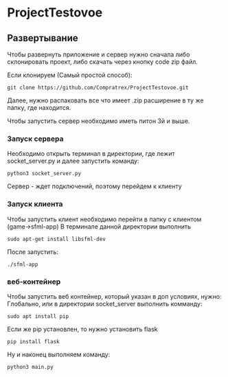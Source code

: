 # ProjectTestovoe

## Развертывание
Чтобы развернуть приложение и сервер нужно сначала либо склонировать проект, либо скачать через кнопку code zip файл.

Если клонируем (Самый простой способ):
```
git clone https://github.com/Compratrex/ProjectTestovoe.git
```

Далее, нужно распаковать все что имеет .zip расширение в ту же папку, где находится.

Чтобы запустить сервер необходимо иметь питон 3й и выше.
### Запуск сервера
Необходимо открыть терминал в директории, где лежит socket_server.py и далее запустить команду:
```
python3 socket_server.py
```
Сервер - ждет подключений, поэтому перейдем к клиенту

### Запуск клиента
Чтобы запустить клиент необходимо перейти в папку с клиентом (game->sfml-app)
В терминале данной директории выполнить
```
sudo apt-get install libsfml-dev
```
После запустить:
```
./sfml-app
```
### веб-контейнер
Чтобы запустить веб контейнер, который указан в доп условиях, нужно:
Глобально, или в директории socket_server выполнить комманду:
```
sudo apt install pip
```
Если же pip установлен, то нужно установить flask
```
pip install flask
```
Ну и наконец выполняем команду:
```
python3 main.py
```
